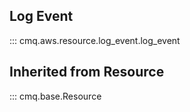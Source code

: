 ## Log Event
::: cmq.aws.resource.log_event.log_event

## Inherited from Resource
::: cmq.base.Resource
